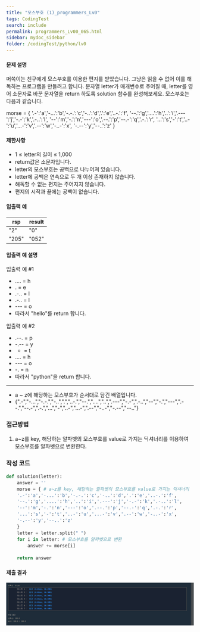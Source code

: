 ```yaml
---
title: "모스부호 (1)_programmers_Lv0"
tags: CodingTest
search: include
permalink: programmers_Lv00_065.html
sidebar: mydoc_sidebar
folder: /codingTest/python/lv0
---
```



#### 문제 설명 <br>

머쓱이는 친구에게 모스부호를 이용한 편지를 받았습니다. 그냥은 읽을 수 없어 이를 해독하는 프로그램을 만들려고 합니다. 문자열 letter가 매개변수로 주어질 때, letter를 영어 소문자로 바꾼 문자열을 return 하도록 solution 함수를 완성해보세요.
모스부호는 다음과 같습니다.

morse = { 
    '.-':'a','-...':'b','-.-.':'c','-..':'d','.':'e','..-.':'f',
    '--.':'g','....':'h','..':'i','.---':'j','-.-':'k','.-..':'l',
    '--':'m','-.':'n','---':'o','.--.':'p','--.-':'q','.-.':'r',
    '...':'s','-':'t','..-':'u','...-':'v','.--':'w','-..-':'x',
    '-.--':'y','--..':'z'
}

#### 제한사항 <br>

- 1 ≤ letter의 길이 ≤ 1,000
- return값은 소문자입니다.
- letter의 모스부호는 공백으로 나누어져 있습니다.
- letter에 공백은 연속으로 두 개 이상 존재하지 않습니다.
- 해독할 수 없는 편지는 주어지지 않습니다.
- 편지의 시작과 끝에는 공백이 없습니다.

#### 입출력 예 <br>
  
rsp|	result
---|---
"2"|	"0"
"205"|	"052"

#### 입출력 예 설명 <br>

입출력 예 #1
- .... = h
- . = e
- .-.. = l
- .-.. = l
- --- = o
- 따라서 "hello"를 return 합니다.

입출력 예 #2
- .--. = p
- -.-- = y
- - = t
- .... = h
- --- = o
- -. = n
- 따라서 "python"을 return 합니다.

--------------
- a ~ z에 해당하는 모스부호가 순서대로 담긴 배열입니다.
- {".-","-...","-.-.","-..",".","..-.","--.","....","..",".---","-.-",".-..","--","-.","---",".--.","--.-",".-.","...","-","..-","...-",".--","-..-","-.--","--.."}

### 접근방법 <br>

1. a~z를 key, 해당하는 알파벳의 모스부호를 value로 가지는 딕셔너리를 이용하여 모스부호를 알파벳으로 변환한다.

### 작성 코드 <br>

```python
def solution(letter):
    answer = ''
    morse = { # a~z를 key, 해당하는 알파벳의 모스부호를 value로 가지는 딕셔너리
    '.-':'a','-...':'b','-.-.':'c','-..':'d','.':'e','..-.':'f',
    '--.':'g','....':'h','..':'i','.---':'j','-.-':'k','.-..':'l',
    '--':'m','-.':'n','---':'o','.--.':'p','--.-':'q','.-.':'r',
    '...':'s','-':'t','..-':'u','...-':'v','.--':'w','-..-':'x',
    '-.--':'y','--..':'z'
    }
    letter = letter.split(" ")
    for i in letter: # 모스부호를 알파벳으로 변환
        answer += morse[i]
    
    return answer
```

#### 제출 결과

![제출 결과](\images\programmers_Lv00_065.png)





